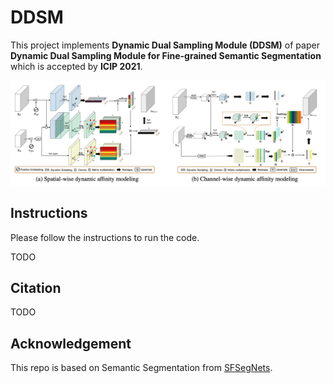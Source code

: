 # DDSM

This project implements **Dynamic Dual Sampling Module (DDSM)** of paper **Dynamic Dual Sampling Module  for Fine-grained Semantic Segmentation** which is accepted by **ICIP 2021**.

![avatar](./figs/DDSM.png)

## Instructions 

Please follow the instructions to run the code.

TODO

## Citation

TODO

## Acknowledgement 
This repo is based on Semantic Segmentation from [SFSegNets](https://github.com/lxtGH/SFSegNets).


